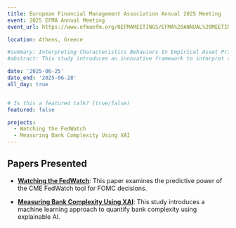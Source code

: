 ```yaml
---
title: European Financial Management Association Annual 2025 Meeting
event: 2025 EFMA Annual Meeting
event_url: https://www.efmaefm.org/0EFMAMEETINGS/EFMA%20ANNUAL%20MEETINGS/2025-Greece/2025%20meetings.php

location: Athens, Greece

#summary: Interpreting Characteristics Behaviors In Empirical Asset Pricing
#abstract: This study introduces an innovative framework to interpret the behaviors of firm characteristics in predicting expected returns through machine learning models, directly addressing the challenges of transparency and interpretability. Our approach utilizes the Local Interpretable Model-Agnostic Explanations (LIME) to evaluate firm characteristics based on their statistical significance and behaviors—linearity, independence, insignificance, and interaction—offering a novel perspective on their predictive roles. Empirical findings demonstrate a complex interplay among these behaviors, with interaction effects playing a pivotal role, thus challenging the traditional emphasis on linear and independent influences in asset pricing models. Our research provides new insights into the mechanisms of machine learning predictions in asset pricing, paving the way for further exploration into the economic rationale behind data-driven findings and enhancing understanding of complex asset pricing dynamics.

date: '2025-06-25'
date_end: '2025-06-28'
all_day: true


# Is this a featured talk? (true/false)
featured: false

projects:
  - Watching the FedWatch 
  - Measuring Bank Complexity Using XAI 
---
```


## Papers Presented

- [**Watching the FedWatch**](/project/watching-the-fedwatch/): This paper examines the predictive power of the CME FedWatch tool for FOMC decisions.
  
- [**Measuring Bank Complexity Using XAI**](/project/measuring-bank-complexity-using-xai/): This study introduces a machine learning approach to quantify bank complexity using explainable AI.
